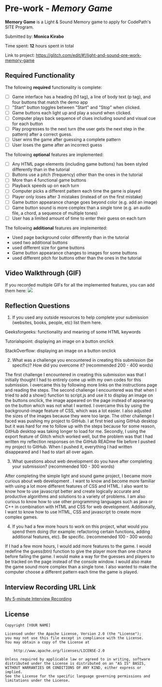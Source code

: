 # Pre-work - *Memory Game*

**Memory Game** is a Light & Sound Memory game to apply for CodePath's SITE Program. 

Submitted by: **Monica Kirabo**

Time spent: **12** hours spent in total

Link to project: https://glitch.com/edit/#!/light-and-sound-pre-work-memory-game
## Required Functionality

The following **required** functionality is complete:

* [ ] Game interface has a heading (h1 tag), a line of body text (p tag), and four buttons that match the demo app
* [ ] "Start" button toggles between "Start" and "Stop" when clicked. 
* [ ] Game buttons each light up and play a sound when clicked. 
* [ ] Computer plays back sequence of clues including sound and visual cue for each button
* [ ] Play progresses to the next turn (the user gets the next step in the pattern) after a correct guess. 
* [ ] User wins the game after guessing a complete pattern
* [ ] User loses the game after an incorrect guess

The following **optional** features are implemented:

* [ ] Any HTML page elements (including game buttons) has been styled differently than in the tutorial
* [ ] Buttons use a pitch (frequency) other than the ones in the tutorial
* [ ] More than 4 functional game buttons
* [ ] Playback speeds up on each turn
* [ ] Computer picks a different pattern each time the game is played
* [ ] Player only loses after 3 mistakes (instead of on the first mistake)
* [ ] Game button appearance change goes beyond color (e.g. add an image)
* [ ] Game button sound is more complex than a single tone (e.g. an audio file, a chord, a sequence of multiple tones)
* [ ] User has a limited amount of time to enter their guess on each turn

The following **additional** features are implemented:

- Used page background color differently than in the tutorial
- used two additional buttons
- used different size for game buttons
- Game button appearance changes to images for some buttons
- used different pitch for buttons other than the ones in the tutorial

## Video Walkthrough (GIF)

If you recorded multiple GIFs for all the implemented features, you can add them here:
![](gif1-link-here)


## Reflection Questions
1. If you used any outside resources to help complete your submission (websites, books, people, etc) list them here.
 
Geeksforgeeks: functionality and meaning of some HTML keywords

Tutorialspoint: displaying an image on a button onclick

StackOverflow: displaying an image on a button onclick

2. What was a challenge you encountered in creating this submission (be specific)? How did you overcome it? (recommended 200 - 400 words) 

The first challenge I encountered in creating this submission was that I initially thought I had to entirely come up with my own codes for this submission. I overcame this by following more links on the instructions page and reading the steps.  The second challenge I encountered was that when I tried to add a show() function to script.js and use it to display an image on the buttons onclick, the image appeared on the page instead of appearing on the button which was not what I wanted. I overcame this by using the background-image feature of CSS, which was a lot easier. I also adjusted the sizes of the images because they were too large. The other challenge I faced was pushing my project to GitHub. I at first tried using GitHub desktop but it was hard for me to follow up with the steps because for some reason, GitHub desktop was taking longer to load for me.  Secondly, I using the export feature of Glitch which worked well, but the problem was that I had written my reflection responses on the GitHub READme file before I pushed my project to GitHub. When I pushed it, everything I had written disappeared and I had to start all over again. 

3. What questions about web development do you have after completing your submission? (recommended 100 - 300 words) 

After completing the simple light and sound game project, I became more curious about web development . I want to know and become more familiar with using a lot more different features of CSS and HTML. I also want to know how to use javascript better and create logically accurate and productive algorithms and solutions to a variety of problems. I am also curious to know how to use other programming languages such as java or C++ in combination with HTML and CSS for web development. Additionally, I want to know how to use HTML, CSS and javascript  to create more complex games. 


4. If you had a few more hours to work on this project, what would you spend them doing (for example: refactoring certain functions, adding additional features, etc). Be specific. (recommended 100 - 300 words) 

If I had a few more hours, I would add more features to the game. I would redefine the guess(btn) function to give the player more than one chance before failing the game.  I would make a way for the guesses and players to be tracked on the page instead of the console window. I would also make the game sound more complex than a single tone. I also wanted to make the computer choose a different pattern each time the game is played.



## Interview Recording URL Link

[My 5-minute Interview Recording](your-link-here)


## License

    Copyright [YOUR NAME]

    Licensed under the Apache License, Version 2.0 (the "License");
    you may not use this file except in compliance with the License.
    You may obtain a copy of the License at

        http://www.apache.org/licenses/LICENSE-2.0

    Unless required by applicable law or agreed to in writing, software
    distributed under the License is distributed on an "AS IS" BASIS,
    WITHOUT WARRANTIES OR CONDITIONS OF ANY KIND, either express or implied.
    See the License for the specific language governing permissions and
    limitations under the License.
